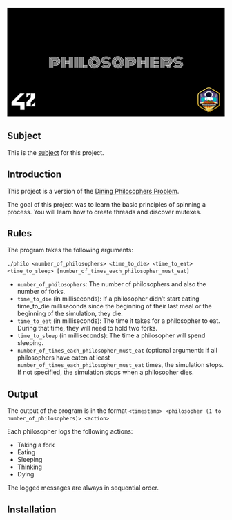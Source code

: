 ![image](https://github.com/ilopez-r/resources/blob/main/covers/cover-philosophers-bonus.png?raw=true)

## Subject
This is the [subject](https://github.com/ilopez-r/resources/blob/main/subjects/03_philosophers_en.pdf) for this project.

## Introduction
This project is a version of the [Dining Philosophers Problem](https://en.wikipedia.org/wiki/Dining_philosophers_problem).

The goal of this project was to learn the basic principles of spinning a process. You will learn how to create threads and discover mutexes.

## Rules
The program takes the following arguments:

`./philo <number_of_philosophers> <time_to_die> <time_to_eat> <time_to_sleep> [number_of_times_each_philosopher_must_eat]`

- `number_of_philosophers`: The number of philosophers and also the number
of forks.
- `time_to_die` (in milliseconds): If a philosopher didn’t start eating time_to_die
milliseconds since the beginning of their last meal or the beginning of the simulation, they die.
- `time_to_eat` (in milliseconds): The time it takes for a philosopher to eat.
During that time, they will need to hold two forks.
- `time_to_sleep` (in milliseconds): The time a philosopher will spend sleeping.
- `number_of_times_each_philosopher_must_eat` (optional argument): If all philosophers have eaten at least `number_of_times_each_philosopher_must_eat` times, the simulation stops. If not specified, the simulation stops when a philosopher dies.

## Output
The output of the program is in the format `<timestamp> <philosopher (1 to number_of_philosophers)> <action>`

Each philosopher logs the following actions:
- Taking a fork
- Eating
- Sleeping
- Thinking
- Dying

The logged messages are always in sequential order.

## Installation


